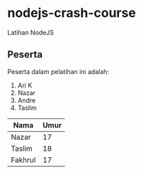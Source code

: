 # nodejs-crash-course
 Latihan NodeJS

## Peserta
Peserta dalam pelatihan ini adalah:
1. Ari K
1. Nazar
1. Andre
2. Taslim

| Nama | Umur |
|-|-|
|Nazar|17|
|Taslim|18|
|Fakhrul|17|
